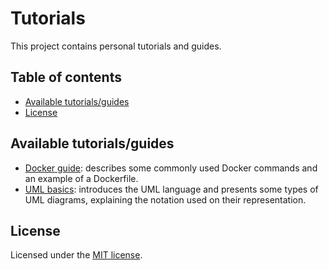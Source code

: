 # Tutorials

This project contains personal tutorials and guides.

## Table of contents

- [Available tutorials/guides](#available-tutorialsguides)
- [License](#license)

## Available tutorials/guides

- [Docker guide](./docker-guide/docker-guide.md): describes some commonly used Docker commands and an example of a Dockerfile.
- [UML basics](./uml-basics/uml-basics.md): introduces the UML language and presents some types of UML diagrams, explaining the notation used on their representation.

## License

Licensed under the [MIT license](./LICENSE).

